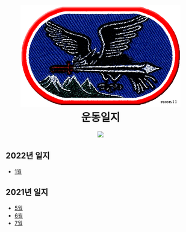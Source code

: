 <h1 align="center">
	<img src="/img/recon.jpg" alt="recon" width="425" />
	<br> 운동일지
</h1>

<p align="center">
	<a href="https://hits.seeyoufarm.com"/>
		<img src="https://hits.seeyoufarm.com/api/count/incr/badge.svg?url=https%3A%2F%2Fgithub.com%2FSonEunHo%2Fworkout_log"/>
	</a>
</p>

## 2022년 일지
- [1월](/log/2022/1)

## 2021년 일지
- [5월](/log/2021/5)
- [6월](/log/2021/6)
- [7월](/log/2021/7)